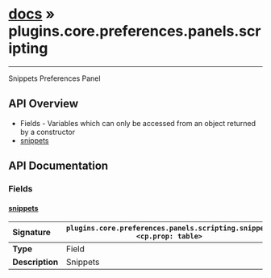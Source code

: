 # [docs](index.md) » plugins.core.preferences.panels.scripting
---

Snippets Preferences Panel

## API Overview
* Fields - Variables which can only be accessed from an object returned by a constructor
 * [snippets](#snippets)

## API Documentation

### Fields

#### [snippets](#snippets)
| <span style="float: left;">**Signature**</span> | <span style="float: left;">`plugins.core.preferences.panels.scripting.snippets <cp.prop: table>` </span>                                                          |
| -----------------------------------------------------|---------------------------------------------------------------------------------------------------------|
| **Type**                                             | Field |
| **Description**                                      | Snippets |

